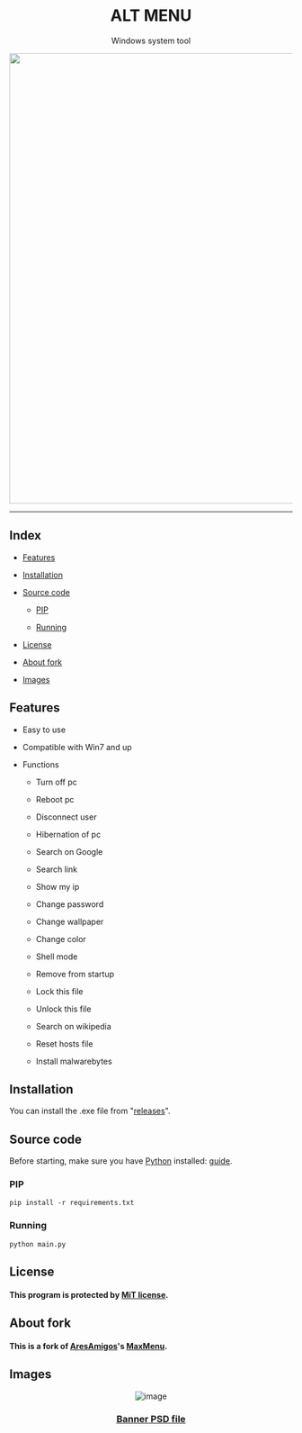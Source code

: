 <div align="center">
  <h1>ALT MENU</h1>
  <p>Windows system tool</p>
  <img src="https://user-images.githubusercontent.com/76649588/200175486-e2d8fd40-cb74-487a-97df-5c955e7107c3.png" width=800px>
</div>

---

## Index

- [Features](#features)

- [Installation](#installation)

- [Source code](#source-code)
  
  - [PIP](#pip)
  
  - [Running](#running)

- [License](#license)

- [About fork](#about-fork)

- [Images](#image)

## Features

- Easy to use

- Compatible with Win7 and up

- Functions
  
  - Turn off pc
  
  - Reboot pc
  
  - Disconnect user
  
  - Hibernation of pc
  
  - Search on Google
  
  - Search link
  
  - Show my ip
  
  - Change password
  
  - Change wallpaper
  
  - Change color
  
  - Shell mode
  
  - Remove from startup
  
  - Lock this file
  
  - Unlock this file
  
  - Search on wikipedia
  
  - Reset hosts file
  
  - Install malwarebytes

## Installation

You can install the .exe file from "[releases](https://aniko33/AltMenu/releases)". 

## Source code

Before starting, make sure you have [Python](https://python.com) installed: [guide](https://www.youtube.com/watch?v=Kn1HF3oD19c).

### PIP

```batch
pip install -r requirements.txt
```

### Running

```batch
python main.py
```

## License

#### This program is protected by [MiT license](License.txt).



## About fork

#### This is a fork of [AresAmigos](https://github.com/AresAmigos)'s [MaxMenu](https://github.com/AresAmigos/MaxMenu).



## Images

<div align="center">

  ![image](https://user-images.githubusercontent.com/76649588/200168527-37009d7f-ccb0-41dc-86cb-108d09a1ee11.png)
  ### [Banner PSD file](.img/altmenu.psd)

</div>
